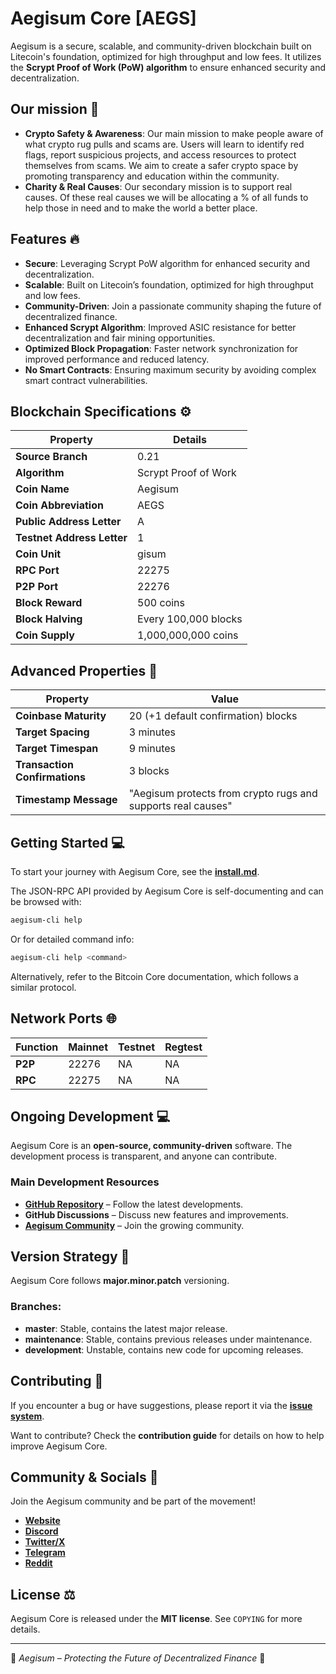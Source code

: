 # Aegisum Core [AEGS]

Aegisum is a secure, scalable, and community-driven blockchain built on Litecoin's foundation, optimized for high throughput and low fees. It utilizes the **Scrypt Proof of Work (PoW) algorithm** to ensure enhanced security and decentralization.

## Our mission 🎯

- **Crypto Safety & Awareness**: Our main mission to make people aware of what crypto rug pulls and scams are. Users will learn to identify red flags, report suspicious projects, and access resources to protect themselves from scams. We aim to create a safer crypto space by promoting transparency and education within the community.
- **Charity & Real Causes**: Our secondary mission is to support real causes. Of these real causes we will be allocating a % of all funds to help those in need and to make the world a better place.
  
## Features 🔥

- **Secure**: Leveraging Scrypt PoW algorithm for enhanced security and decentralization.
- **Scalable**: Built on Litecoin’s foundation, optimized for high throughput and low fees.
- **Community-Driven**: Join a passionate community shaping the future of decentralized finance.
- **Enhanced Scrypt Algorithm**: Improved ASIC resistance for better decentralization and fair mining opportunities.
- **Optimized Block Propagation**: Faster network synchronization for improved performance and reduced latency.
- **No Smart Contracts**: Ensuring maximum security by avoiding complex smart contract vulnerabilities.

## Blockchain Specifications ⚙️

| **Property**              | **Details**                   |
|---------------------------|--------------------------------|
| **Source Branch**        | 0.21                           |
| **Algorithm**            | Scrypt Proof of Work          |
| **Coin Name**            | Aegisum                        |
| **Coin Abbreviation**    | AEGS                           |
| **Public Address Letter** | A                             |
| **Testnet Address Letter** | 1                           |
| **Coin Unit**            | gisum                          |
| **RPC Port**             | 22275                          |
| **P2P Port**             | 22276                          |
| **Block Reward**         | 500 coins                      |
| **Block Halving**        | Every 100,000 blocks           |
| **Coin Supply**         | 1,000,000,000 coins            |

## Advanced Properties 🚀

| **Property**             | **Value**                                              |
|--------------------------|------------------------------------------------------|
| **Coinbase Maturity**   | 20 (+1 default confirmation) blocks                 |
| **Target Spacing**      | 3 minutes                                           |
| **Target Timespan**     | 9 minutes                                           |
| **Transaction Confirmations** | 3 blocks                                     |
| **Timestamp Message**   | "Aegisum protects from crypto rugs and supports real causes" |

## Getting Started 💻

To start your journey with Aegisum Core, see the **[install.md](https://github.com/Aegisum/aegisum-core/blob/main/INSTALL.md)**.

The JSON-RPC API provided by Aegisum Core is self-documenting and can be browsed with:
```bash
aegisum-cli help
```
Or for detailed command info:
```bash
aegisum-cli help <command>
```
Alternatively, refer to the Bitcoin Core documentation, which follows a similar protocol.

## Network Ports 🌐

| **Function** | **Mainnet** | **Testnet** | **Regtest** |
|-------------|------------|------------|------------|
| **P2P**    | 22276      | NA| NA|
| **RPC**    | 22275      | NA| NA|

## Ongoing Development 💻

Aegisum Core is an **open-source, community-driven** software. The development process is transparent, and anyone can contribute.

### Main Development Resources
- **[GitHub Repository](https://github.com/aegisum/core)** – Follow the latest developments.
- **GitHub Discussions** – Discuss new features and improvements.
- **[Aegisum Community](https://github.com/Aegisum/core/main/README.md#community--socials-)** – Join the growing community.

## Version Strategy 📌

Aegisum Core follows **major.minor.patch** versioning.

### Branches:
- **master**: Stable, contains the latest major release.
- **maintenance**: Stable, contains previous releases under maintenance.
- **development**: Unstable, contains new code for upcoming releases.

## Contributing 🤝

If you encounter a bug or have suggestions, please report it via the **[issue system](https://github.com/aegisum/aegisum-core/issues)**.

Want to contribute? Check the **contribution guide** for details on how to help improve Aegisum Core.

## Community & Socials 🐉

Join the Aegisum community and be part of the movement!

- **[Website](https://aegisum.com)**
- **[Discord](https://discord.gg/aegisum)**
- **[Twitter/X](https://twitter.com/aegisum)**
- **[Telegram](https://t.me/aegisum)**
- **[Reddit](https://reddit.com/r/aegisum)**

## License ⚖️

Aegisum Core is released under the **MIT license**. See `COPYING` for more details.

---

🚀 *Aegisum – Protecting the Future of Decentralized Finance* 🚀

